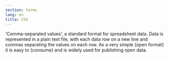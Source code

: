 ```yaml
---
section: terms
lang: en
title: CSV
---
```


'Comma-separated values', a standard format for spreadsheet data. Data is represented in a plain text file, with each data row on a new line and commas separating the values on each row. As a very simple {open format} it is easy to {consume} and is widely used for publishing open data.